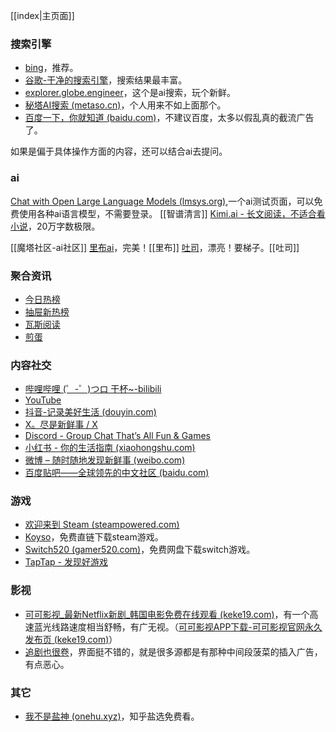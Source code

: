 [[index|主页面]]

### 搜索引擎
- [bing](http://www.bing.com/?quanso.com.cn&mkt=zh-CN)，推荐。
- [谷歌-干净的搜索引擎](https://www.google.com.hk/)，搜索结果最丰富。
- [explorer.globe.engineer](https://explorer.globe.engineer/)，这个是ai搜索，玩个新鲜。
- [秘塔AI搜索 (metaso.cn)](https://metaso.cn/)，个人用来不如上面那个。
- [百度一下，你就知道 (baidu.com)](https://www.baidu.com/)，不建议百度，太多以假乱真的截流广告了。

如果是偏于具体操作方面的内容，还可以结合ai去提问。

### ai

[Chat with Open Large Language Models (lmsys.org)](https://arena.lmsys.org/),一个ai测试页面，可以免费使用各种ai语言模型，不需要登录。
[[智谱清言]]
[Kimi.ai - 长文阅读，不适合看小说](https://kimi.moonshot.cn/)，20万字数极限。


[[魔塔社区-ai社区]]
[里布ai](https://www.liblib.ai)，完美！[[里布]]
[吐司](https://tusiart.com/)，漂亮！要梯子。[[吐司]]
### 聚合资讯
- [今日热榜](https://tophub.today)
- [抽屉新热榜](https://m.chouti.com/)
- [瓦斯阅读](https://qnmlgb.tech/)
- [煎蛋](https://i.jandan.net/)
### 内容社交
- [哔哩哔哩 (゜-゜)つロ 干杯~-bilibili](https://www.bilibili.com/)
- [YouTube](https://www.youtube.com/)
- [抖音-记录美好生活 (douyin.com)](https://www.douyin.com/)
- [X。尽是新鲜事 / X](https://x.com/)
- [Discord - Group Chat That’s All Fun & Games](https://discord.com/)
- [小红书 - 你的生活指南 (xiaohongshu.com)](https://www.xiaohongshu.com/explore)
- [微博 – 随时随地发现新鲜事 (weibo.com)](https://weibo.com/newlogin?tabtype=weibo&gid=102803&openLoginLayer=0&url=https%3A%2F%2Fweibo.com%2F)
- [百度贴吧——全球领先的中文社区 (baidu.com)](https://tieba.baidu.com/)


### 游戏
- [欢迎来到 Steam (steampowered.com)](https://store.steampowered.com/)
- [Koyso](https://koyso.com/)，免费直链下载steam游戏。
- [Switch520 (gamer520.com)](https://www.gamer520.com/)，免费网盘下载switch游戏。
- [TapTap - 发现好游戏](https://www.taptap.cn/)


### 影视
- [可可影视_最新Netflix新剧_韩国电影免费在线观看 (keke19.com)](https://www.keke19.com:51111/)，有一个高速蓝光线路速度相当舒畅，有广无视。（[可可影视APP下载-可可影视官网永久发布页 (keke19.com)](https://dl.keke19.com/)）
- [追剧也很卷](https://www.freeok.vip/)，界面挺不错的，就是很多源都是有那种中间段菠菜的插入广告，有点恶心。

### 其它
- [我不是盐神 (onehu.xyz)](https://onehu.xyz/)，知乎盐选免费看。